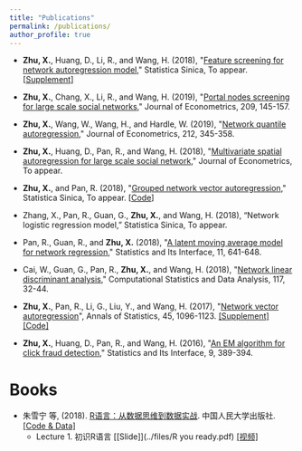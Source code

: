 ```yaml
---
title: "Publications"
permalink: /publications/
author_profile: true
---
```


- **Zhu, X.**, Huang, D., Li, R., and Wang, H. (2018), "[Feature screening for network autoregression model](http://www3.stat.sinica.edu.tw/ss_newpaper/SS-2018-0400_na.pdf)," Statistica Sinica, To appear. [[Supplement](../files/NSIS_supplement.pdf)]

- **Zhu, X.**, Chang, X., Li, R., and Wang, H. (2019), "[Portal nodes screening for large scale social networks](https://www.sciencedirect.com/science/article/abs/pii/S0304407618302689)," Journal of Econometrics, 209, 145-157.

- **Zhu, X.**, Wang, W., Wang, H., and Hardle, W. (2019), "[Network quantile autoregression](https://www.sciencedirect.com/science/article/abs/pii/S0304407619300892)," Journal of Econometrics, 212, 345-358.

- **Zhu, X.**, Huang, D., Pan, R., and Wang, H. (2018), "[Multivariate spatial autoregression for large scale social network](../files/MSAR.pdf)," Journal of Econometrics, To appear.

- **Zhu, X.**, and Pan, R. (2018), "[Grouped network vector autoregression](../files/GNAR.pdf)," Statistica Sinica, To appear. [[Code](https://github.com/XueningZhu/GNAR_code)]

- Zhang, X., Pan, R., Guan, G., **Zhu, X.**, and Wang, H. (2018), “Network logistic regression model,” Statistica Sinica, To appear.

- Pan, R., Guan, R., and **Zhu, X.** (2018), "[A latent moving average model for network regression](http://intlpress.com/site/pub/pages/journals/items/sii/content/vols/0011/0004/a008/index.html)," Statistics and Its Interface, 11, 641-648.

- Cai, W., Guan, G., Pan, R., **Zhu, X.**, and Wang, H. (2018), "[Network linear discriminant analysis](https://www.sciencedirect.com/science/article/pii/S016794731730155X)," Computational Statistics and Data Analysis, 117, 32-44.

- **Zhu, X.**, Pan, R., Li, G., Liu, Y., and Wang, H. (2017), "[Network vector autoregression](https://projecteuclid.org/euclid.aos/1497319689)", Annals of Statistics, 45, 1096-1123. [[Supplement]](../files/NAR_supplement.pdf)[[Code]](https://github.com/XueningZhu/NAR)

- **Zhu, X.**, Huang, D., Pan, R., and Wang, H. (2016), "[An EM algorithm for click fraud detection](http://www.intlpress.com/site/pub/pages/journals/items/sii/content/vols/0009/0003/a012/)," Statistics and Its Interface, 9, 389-394.

# Books

- 朱雪宁 等, (2018). [R语言：从数据思维到数据实战](http://www.xiong99.com.cn/create.php). 中国人民大学出版社. [[Code & Data]](http://www.xiong99.com.cn/upload/file/20181101/1541061836764942.rar)
  - Lecture 1. 初识R语言 [[Slide]](../files/R you ready.pdf) [[视频]](eyJ0eXBlIjoxMiwicmVzb3VyY2VfdHlwZSI6NCwicmVzb3VyY2VfaWQiOiJsXzVjMWNhZWQxYjUwYjdfSlQ5enlaTWEiLCJwcm9kdWN0X2lkIjoiIiwiYXBwX2lkIjoiYXBwaXNvOEJqV3A3ODg2IiwiZXh0cmFfZGF0YSI6MH0)